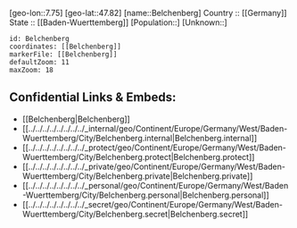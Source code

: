 ﻿---
location: [47.82,7.75] 
mapzoom: [7,12] 
mapmarker: city 
type: City
tags:
- geo/City


SpocWebEntityId: 29077
isDeleted: false
confidential: public

---
[geo-lon::7.75] 
[geo-lat::47.82] 
[name::Belchenberg] 
Country :: [[Germany]]  
State :: [[Baden-Wuerttemberg]] 
[Population::] 
[Unknown::] 


```leaflet
id: Belchenberg
coordinates: [[Belchenberg]] 
markerFile: [[Belchenberg]] 
defaultZoom: 11 
maxZoom: 18
```


## Confidential Links & Embeds: 
- [[Belchenberg|Belchenberg]]  
- [[../../../../../../../../_internal/geo/Continent/Europe/Germany/West/Baden-Wuerttemberg/City/Belchenberg.internal|Belchenberg.internal]] 
- [[../../../../../../../../_protect/geo/Continent/Europe/Germany/West/Baden-Wuerttemberg/City/Belchenberg.protect|Belchenberg.protect]] 
- [[../../../../../../../../_private/geo/Continent/Europe/Germany/West/Baden-Wuerttemberg/City/Belchenberg.private|Belchenberg.private]] 
- [[../../../../../../../../_personal/geo/Continent/Europe/Germany/West/Baden-Wuerttemberg/City/Belchenberg.personal|Belchenberg.personal]] 
- [[../../../../../../../../_secret/geo/Continent/Europe/Germany/West/Baden-Wuerttemberg/City/Belchenberg.secret|Belchenberg.secret]] 
